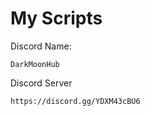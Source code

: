 # My Scripts
Discord Name:
```
DarkMoonHub
```
Discord Server
```
https://discord.gg/YDXM43cBU6
```
